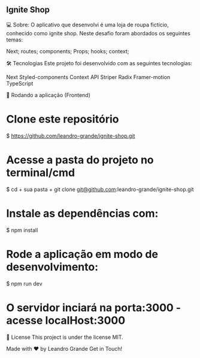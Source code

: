 ## Ignite Shop

💻 Sobre:
O aplicativo que desenvolvi é uma loja de roupa fictício, conhecido como ignite shop. Neste desafio foram abordados os seguintes temas:

Next;
routes;
components;
Props;
hooks;
context;


🛠 Tecnologias
Este projeto foi desenvolvido com as seguintes tecnologias:

Next
Styled-components
Context API
Striper
Radix
Framer-motion
TypeScript


🎲 Rodando a aplicação (Frontend)
# Clone este repositório
$ https://github.com/leandro-grande/ignite-shop.git

# Acesse a pasta do projeto no terminal/cmd
$ cd + sua pasta + git clone git@github.com:leandro-grande/ignite-shop.git

# Instale as dependências com:
$ npm install

# Rode a aplicação em modo de desenvolvimento:
$ npm run dev

# O servidor inciará na porta:3000 - acesse localHost:3000


📝 License
This project is under the license MIT.

Made with ❤️ by Leandro Grande Get in Touch!